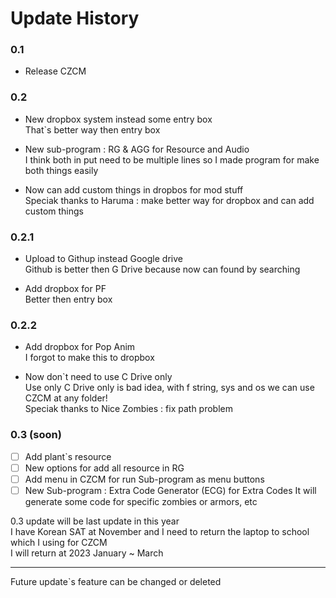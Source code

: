 # Update History

### 0.1

- Release CZCM

### 0.2

- New dropbox system instead some entry box  
That`s better way then entry box  

- New sub-program : RG & AGG for Resource and Audio  
I think both in put need to be multiple lines so I made program for make both things easily  

- Now can add custom things in dropbos for mod stuff  
Speciak thanks to Haruma : make better way for dropbox and can add custom things

### 0.2.1

- Upload to Githup instead Google drive  
Github is better then G Drive because now can found by searching  

- Add dropbox for PF  
Better then entry box  

### 0.2.2

- Add dropbox for Pop Anim  
I forgot to make this to dropbox  

- Now don`t need to use C Drive only  
Use only C Drive only is bad idea, with f string, sys and os we can use CZCM at any folder!  
Speciak thanks to Nice Zombies : fix path problem

### 0.3 (soon)

 - [ ] Add plant`s resource
 - [ ] New options for add all resource in RG
 - [ ] Add menu in CZCM for run Sub-program as menu buttons
 - [ ] New Sub-program : Extra Code Generator (ECG) for Extra Codes
It will generate some code for specific zombies or armors, etc

0.3 update will be last update in this year  
I have Korean SAT at November and I need to return the laptop to school which I using for CZCM  
I will return at 2023 January ~ March

---

Future update`s feature can be changed or deleted
